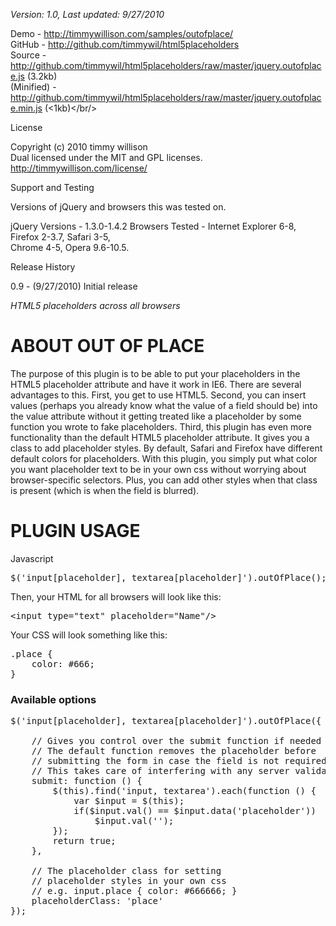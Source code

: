 *Version: 1.0, Last updated: 9/27/2010*

Demo         - <a href="http://timmywillison.com/samples/outofplace/">http://timmywillison.com/samples/outofplace/</a><br/>
GitHub       - <a href="http://github.com/timmywil/html5placeholders">http://github.com/timmywil/html5placeholders</a><br/>
Source       - <a href="http://github.com/timmywil/html5placeholders/raw/master/jquery.outofplace.js">http://github.com/timmywil/html5placeholders/raw/master/jquery.outofplace.js</a> (3.2kb)<br/>
(Minified)   - <a href="http://github.com/timmywil/html5placeholders/raw/master/jquery.outofplace.min.js">http://github.com/timmywil/html5placeholders/raw/master/jquery.outofplace.min.js</a> (<1kb)</br/>

License

Copyright (c) 2010 timmy willison<br/>
Dual licensed under the MIT and GPL licenses.<br/>
<a href="http://timmywillison.com/license/">http://timmywillison.com/license/</a>

Support and Testing

Versions of jQuery and browsers this was tested on.

jQuery Versions - 1.3.0-1.4.2
Browsers Tested - Internet Explorer 6-8, Firefox 2-3.7, Safari 3-5,<br/>
Chrome 4-5, Opera 9.6-10.5.

Release History

0.9   - (9/27/2010) Initial release

*HTML5 placeholders across all browsers*

<h1>ABOUT OUT OF PLACE</h1>

The purpose of this plugin is to be able to put your placeholders in the HTML5 placeholder attribute and have it work in IE6.  There are several advantages to this.  First, you get to use HTML5.  Second, you can insert values (perhaps you already know what the value of a field should be) into the value attribute without it getting treated like a placeholder by some function you wrote to fake placeholders.  Third, this plugin has even more functionality than the default HTML5 placeholder attribute.  It gives you a class to add placeholder styles.  By default, Safari and Firefox have different default colors for placeholders.  With this plugin, you simply put what color you want placeholder text to be in your own css without worrying about browser-specific selectors.  Plus, you can add other styles when that class is present (which is when the field is blurred).

<h1>PLUGIN USAGE</h1>

Javascript

<pre>
$('input[placeholder], textarea[placeholder]').outOfPlace();
</pre>

Then, your HTML for all browsers will look like this:
<pre>
&lt;input type=&quot;text&quot; placeholder=&quot;Name&quot;/&gt;
</pre>

Your CSS will look something like this:
<pre>
.place {
    color: #666;
}
</pre>

<h3>Available options</h3>

<pre>
$('input[placeholder], textarea[placeholder]').outOfPlace({
    
    // Gives you control over the submit function if needed
    // The default function removes the placeholder before
    // submitting the form in case the field is not required client-side
    // This takes care of interfering with any server validation
    submit: function () {
        $(this).find('input, textarea').each(function () {
            var $input = $(this);
            if($input.val() == $input.data('placeholder'))
                $input.val('');
        });
        return true;
    },

    // The placeholder class for setting
    // placeholder styles in your own css
    // e.g. input.place { color: #666666; }
    placeholderClass: 'place'
});
</pre>